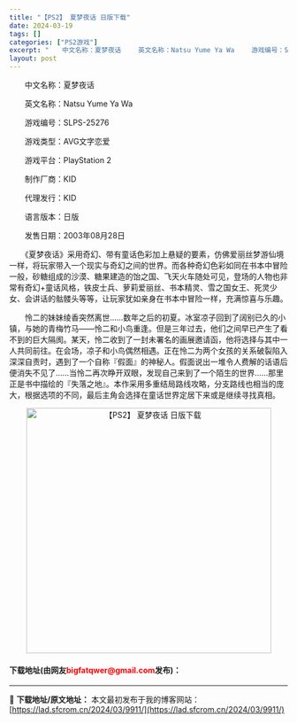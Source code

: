 ```yaml
---
title: "【PS2】 夏梦夜话 日版下载"
date: 2024-03-19
tags: []
categories: ["PS2游戏"]
excerpt: "　　中文名称：夏梦夜话 　　英文名称：Natsu Yume Ya Wa 　　游戏编号：SLPS-25276 　　游戏类型：AVG文字恋爱 　　游戏平台：PlayStation 2 　　制作厂商：KID 　　代理发行：KID 　　语言版本：日版 　　发售日期：2003年08月28日 　　《夏梦夜话》采&hellip;"
layout: post
---
```


 <p>　　中文名称：夏梦夜话</p> <p>　　英文名称：Natsu Yume Ya Wa</p> <p>　　游戏编号：SLPS-25276</p> <p>　　游戏类型：AVG文字恋爱</p> <p>　　游戏平台：PlayStation 2</p> <p>　　制作厂商：KID</p> <p>　　代理发行：KID</p> <p>　　语言版本：日版</p> <p>　　发售日期：2003年08月28日</p> <p>　　《夏梦夜话》采用奇幻、带有童话色彩加上悬疑的要素，仿佛爱丽丝梦游仙境一样，将玩家带入一个现实与奇幻之间的世界。而各种奇幻色彩如同在书本中冒险一般，砂糖组成的沙漠、糖果建造的饴之国、飞天火车随处可见，登场的人物也非常有奇幻+童话风格，铁皮士兵、萝莉爱丽丝、书本精灵、雪之国女王、死灵少女、会讲话的骷髅头等等，让玩家犹如亲身在书本中冒险一样，充满惊喜与乐趣。</p> <p>　　怜二的妹妹绫香突然离世&hellip;&hellip;数年之后的初夏。冰室凉子回到了阔别已久的小镇，与她的青梅竹马&mdash;&mdash;怜二和小鸟重逢。但是三年过去，他们之间早已产生了看不到的巨大隔阂。某天，怜二收到了一封未署名的画展邀请函，他将选择与其中一人共同前往。在会场，凉子和小鸟偶然相遇。正在怜二为两个女孩的关系破裂陷入深深自责时，遇到了一个自称『假面』的神秘人。假面说出一堆令人费解的话语后便消失不见了&hellip;&hellip;当怜二再次睁开双眼，发现自己来到了一个陌生的世界&hellip;&hellip;那里正是书中描绘的『失落之地』。本作采用多重结局路线攻略，分支路线也相当的庞大，根据选项的不同，最后主角会选择在童话世界定居下来或是继续寻找真相。</p> <p align="center"><img align="" border="0" src="https://lad.sfcrom.cn/wp-content/uploads/2024/03/20240319_65f9984af32dc.jpg" width="443" alt="【PS2】 夏梦夜话 日版下载" /></p> <p><h4>下载地址(由网友<font color="red">bigfatqwer@gmail.com</font>发布)：</h4></p> 

---
📖 **下载地址/原文地址：** 本文最初发布于我的博客网站：[https://lad.sfcrom.cn/2024/03/9911/](https://lad.sfcrom.cn/2024/03/9911/)
